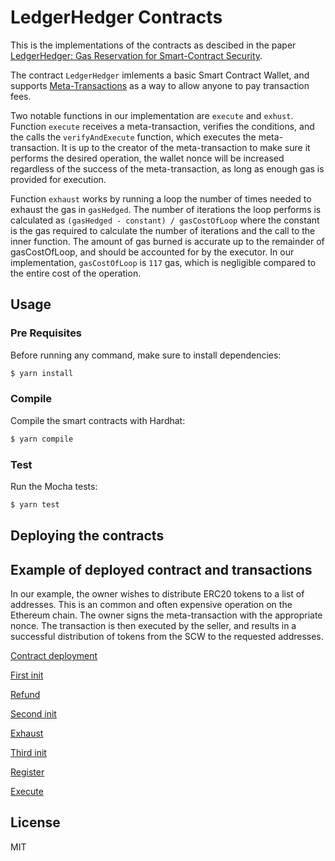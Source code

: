 # LedgerHedger Contracts

This is the implementations of the contracts as descibed in the paper [ LedgerHedger: Gas Reservation for Smart-Contract Security](https://eprint.iacr.org/2022/056.pdf).

The contract `LedgerHedger` imlements a basic Smart Contract Wallet, and supports [Meta-Transactions](https://medium.com/@austin_48503/ethereum-meta-transactions-90ccf0859e84) as a way to allow anyone to pay transaction fees.

Two notable functions in our implementation are `execute` and `exhust`.
Function `execute` receives a meta-transaction, verifies the conditions, and the calls the `verifyAndExecute` function, which executes the meta-transaction.
It is up to the creator of the meta-transaction to make sure it performs the desired operation, the wallet nonce will be increased regardless of the success of the meta-transaction, as long as enough gas is provided for execution.

Function `exhaust` works by running a loop the number of times needed to exhaust the gas in `gasHedged`.
The number of iterations the loop performs is calculated as `(gasHedged - constant) / gasCostOfLoop` where the constant is the gas required to calculate the number of iterations and the call to the inner function.
The amount of gas burned is accurate up to the remainder of gasCostOfLoop, and should be accounted for by the executor.
In our implementation, `gasCostOfLoop` is `117` gas, which is negligible compared to the entire cost of the operation.

## Usage

### Pre Requisites

Before running any command, make sure to install dependencies:

```sh
$ yarn install
```

### Compile

Compile the smart contracts with Hardhat:

```sh
$ yarn compile
```

### Test

Run the Mocha tests:

```sh
$ yarn test
```

## Deploying the contracts

## Example of deployed contract and transactions

In our example, the owner wishes to distribute ERC20 tokens to a list of addresses.
This is an common and often expensive operation on the Ethereum chain.
The owner signs the meta-transaction with the appropriate nonce.
The transaction is then executed by the seller, and results in a successful distribution of tokens from the SCW to the requested addresses.

[Contract deployment](https://goerli.etherscan.io/tx/0x95523988ef4419c3a921737df140a6fca0c6282767c58e4fe4fdb253d7698b31)

[First init](https://goerli.etherscan.io/tx/0x37d4a7332ad18753277c62b96f9e8b97d2f59c7aa22126dd23fe6825c361743f)

[Refund](https://goerli.etherscan.io/tx/0xe8b69c4ae70f40e72e3a8df353c38e449c176d9a4d7aee86b073e3a3a6a55531)

[Second init](https://goerli.etherscan.io/tx/0xfa4431ed6f747f75ef971083d3a8bddd8926f8f9ea8e604118098c9c57f703b5)

[Exhaust](https://goerli.etherscan.io/tx/0xc482ad2b3bfc1ca64b83e8fcdc29fe82652ef7d839fc24323d035f8aba0b66b0)

[Third init](https://goerli.etherscan.io/tx/0x9fee96dcfedd8f94e5442c1d8d50c92e40bcfbf27ae512f9e2e3b01e670b005f)

[Register](https://goerli.etherscan.io/tx/0xb0f3cd808d5ad637b94541f3519614dc444d2c76eaf60e4917f32bfc57df6eb9)

[Execute](https://goerli.etherscan.io/tx/0xfacb062758d24a2266b3e6d989ffe430202fdc2f23f4f73a585945e132fe0d7b)

## License

MIT
